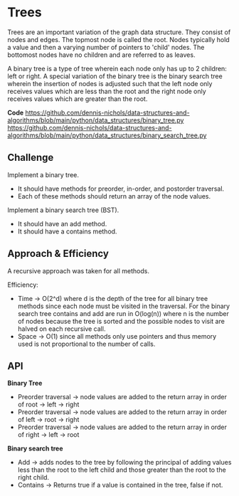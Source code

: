 # Trees

Trees are an important variation of the graph data structure. They consist of nodes and edges. The topmost node is called the root. Nodes typically hold a value and then a varying number of pointers to 'child' nodes. The bottomost nodes have no children and are referred to as leaves.

A binary tree is a type of tree wherein each node only has up to 2 children: left or right.
A special variation of the binary tree is the binary search tree wherein the insertion of nodes is adjusted such that the left node only receives values which are less than the root and the right node only receives values which are greater than the root.

**Code**
https://github.com/dennis-nichols/data-structures-and-algorithms/blob/main/python/data_structures/binary_tree.py
https://github.com/dennis-nichols/data-structures-and-algorithms/blob/main/python/data_structures/binary_search_tree.py

## Challenge
Implement a binary tree.
- It should have methods for preorder, in-order, and postorder traversal.
- Each of these methods should return an array of the node values.

Implement a binary search tree (BST).
- It should have an add method.
- It should have a contains method.

## Approach & Efficiency

A recursive approach was taken for all methods.

Efficiency:
- Time -> O(2^d) where d is the depth of the tree for all binary tree methods since each node must be visited in the traversal. For the binary search tree contains and add are run in O(log(n)) where n is the number of nodes because the tree is sorted and the possible nodes to visit are halved on each recursive call.
- Space -> O(1) since all methods only use pointers and thus memory used is not proportional to the number of calls.


## API

**Binary Tree**

- Preorder traversal -> node values are added to the return array in order of root -> left -> right
- Preorder traversal -> node values are added to the return array in order of left -> root -> right
- Preorder traversal -> node values are added to the return array in order of right -> left -> root

**Binary search tree**
- Add -> adds nodes to the tree by following the principal of adding values less than the root to the left child and those greater than the root to the right child.
- Contains -> Returns true if a value is contained in the tree, false if not.

